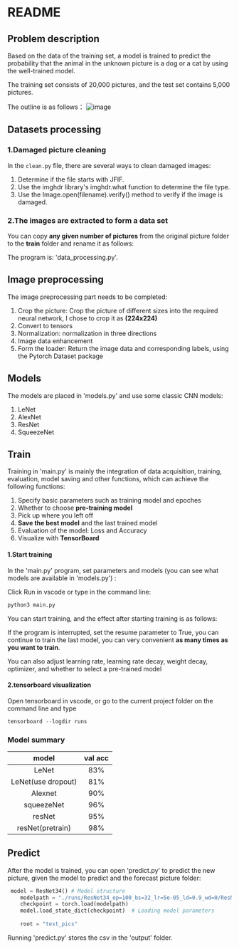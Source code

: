 # README

## Problem description

Based on the data of the training set, a model is trained to predict the probability that the animal in the unknown picture is a dog or a cat by using the well-trained model.

The training set consists of 20,000 pictures, and the test set contains 5,000 pictures. 

The outline is as follows：
![image](https://github.com/user-attachments/assets/7b5444ff-1728-49a9-9d6a-16e455a5ea4f)


## Datasets processing

### 1.Damaged picture cleaning

In the `clean.py` file, there are several ways to clean damaged images: 

1. Determine if the file starts with JFIF.
2. Use the imghdr library's imghdr.what function to determine the file type.
3. Use the Image.open(filename).verify() method to verify if the image is damaged.

### 2.The images are extracted to form a data set

You can copy **any given number of pictures** from the original picture folder to the **train** folder and rename it as follows:

The program is: 'data_processing.py'.

## Image preprocessing

The image preprocessing part needs to be completed:

1. Crop the picture: Crop the picture of different sizes into the required neural network, I chose to crop it as **(224x224)**
2. Convert to tensors
3. Normalization: normalization in three directions
4. Image data enhancement
5. Form the loader: Return the image data and corresponding labels, using the Pytorch Dataset package

## Models

The models are placed in 'models.py' and use some classic CNN models:

1. LeNet
2. AlexNet
3. ResNet
4. SqueezeNet

## Train

Training in 'main.py' is mainly the integration of data acquisition, training, evaluation, model saving and other functions, which can achieve the following functions:

1. Specify basic parameters such as training model and epoches
2. Whether to choose **pre-training model**
3. Pick up where you left off
4. **Save the best model** and the last trained model
5. Evaluation of the model: Loss and Accuracy
6. Visualize with **TensorBoard**

#### 1.Start training

In the 'main.py' program, set parameters and models (you can see what models are available in 'models.py') :

Click Run in vscode or type in the command line:

```bash
python3 main.py
```

You can start training, and the effect after starting training is as follows:

If the program is interrupted, set the resume parameter to True, you can continue to train the last model, you can very convenient **as many times as you want to train**.

You can also adjust learning rate, learning rate decay, weight decay, optimizer, and whether to select a pre-trained model

#### 2.tensorboard visualization

Open tensorboard in vscode, or go to the current project folder on the command line and type

```python
tensorboard --logdir runs
```

### Model summary

|          model        |     val acc     |
| :--------------------:| :--------------: |
|         LeNet         |       83%       |
|   LeNet(use dropout)  |       81%       |
|        Alexnet        |       90%       |
|       squeezeNet      |       96%       |
|         resNet        |       95%       |
|    resNet(pretrain)   |       98%       |

## Predict

After the model is trained, you can open 'predict.py' to predict the new picture, given the model to predict and the forecast picture folder:

```python
 model = ResNet34() # Model structure
    modelpath = "./runs/ResNet34_ep=100_bs=32_lr=5e-05_ld=0.9_wd=0/ResNet34_best.pth" # Trained model path
    checkpoint = torch.load(modelpath)  
    model.load_state_dict(checkpoint)  # Loading model parameters
  
    root = "test_pics"
```

Running 'predict.py' stores the csv in the 'output' folder.
